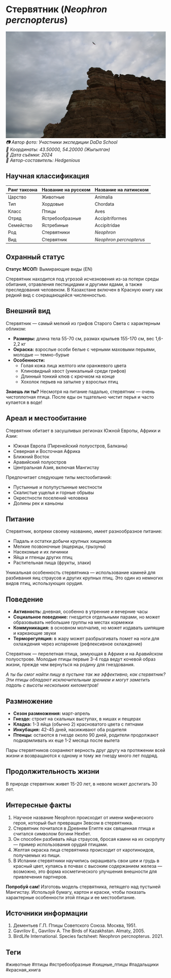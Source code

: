 # Стервятник (*Neophron percnopterus*)

![Стервятник](../../assets/images/Стервятник_на_Жыгылган.JPG)
*📷 Автор фото: Участники экспедиции DaDa School*  
*📍 Координаты: 43.50000, 54.20000 (Жыгылган)*  
*📆 Дата съёмки: 2024*  
*👤 Автор-составитель: Hedgenious*

## Научная классификация

| Ранг таксона |     Название на русском    | Название на латинском|
|---|---|---|
| Царство | Животные | Animalia |
| Тип | Хордовые | Chordata |
| Класс | Птицы | Aves |
| Отряд | Ястребообразные | Accipitriformes |
| Семейство | Ястребиные | Accipitridae |
| Род | Стервятники | *Neophron* |
| Вид | Стервятник | *Neophron percnopterus* |

## Охранный статус

**Статус МСОП:** Вымирающие виды (EN)

Стервятник находится под угрозой исчезновения из-за потери среды обитания, отравления пестицидами и другими ядами, а также преследования человеком. В Казахстане включен в Красную книгу как редкий вид с сокращающейся численностью.

## Внешний вид

Стервятник — самый мелкий из грифов Старого Света с характерным обликом:
- **Размеры:** длина тела 55-70 см, размах крыльев 155-170 см, вес 1,6-2,2 кг
- **Окраска:** взрослые особи белые с черными маховыми перьями, молодые — темно-бурые
- **Особенности:** 
  - Голая кожа лица желтого или оранжевого цвета
  - Клиновидный хвост (уникальный среди грифов)
  - Длинный тонкий клюв с крючком на конце
  - Хохолок перьев на затылке у взрослых птиц

**Знаешь ли ты?**
Несмотря на питание падалью, стервятник — очень чистоплотная птица. После еды он тщательно чистит перья и часто купается в воде!

## Ареал и местообитание

Стервятник обитает в засушливых регионах Южной Европы, Африки и Азии:
- Южная Европа (Пиренейский полуостров, Балканы)
- Северная и Восточная Африка
- Ближний Восток
- Аравийский полуостров
- Центральная Азия, включая Мангистау

Предпочитает следующие типы местообитаний:
- Пустынные и полупустынные местности
- Скалистые ущелья и горные обрывы
- Окрестности поселений человека
- Долины рек и каньоны

## Питание

Стервятник, вопреки своему названию, имеет разнообразное питание:
- Падаль и остатки добычи крупных хищников
- Мелкие позвоночные (ящерицы, грызуны)
- Насекомые и их личинки
- Яйца и птенцы других птиц
- Растительная пища (фрукты, злаки)

Уникальная особенность стервятника — использование камней для разбивания яиц страусов и других крупных птиц. Это один из немногих видов птиц, использующих орудия.

## Поведение

- **Активность:** дневная, особенно в утренние и вечерние часы
- **Социальное поведение:** гнездится отдельными парами, но может образовывать небольшие группы на местах кормежки
- **Коммуникация:** в основном молчалив, но может издавать шипящие и каркающие звуки
- **Терморегуляция:** в жару может разбрызгивать помет на ноги для охлаждения через испарение (рефлексивное охлаждение)

Стервятник — перелетная птица, зимующая в Африке и на Аравийском полуострове. Молодые птицы первые 3-4 года ведут кочевой образ жизни, прежде чем вернуться на родину для гнездования.

*А ты бы смог найти пищу в пустыне так же эффективно, как стервятник? Эти птицы обладают исключительным зрением и могут заметить падаль с высоты нескольких километров!*

## Размножение

- **Сезон размножения:** март-апрель
- **Гнездо:** строит на скальных выступах, в нишах и пещерах
- **Кладка:** 1-3 яйца (обычно 2) красноватого цвета с пятнами
- **Инкубация:** 42-45 дней, насиживают оба родителя
- **Птенцы:** остаются в гнезде около 90 дней, родители продолжают подкармливать их еще 1-2 месяца после вылета

Пары стервятников сохраняют верность друг другу на протяжении всей жизни и возвращаются к одному и тому же гнезду много лет подряд.

## Продолжительность жизни

В природе стервятник живет 15-20 лет, в неволе может достигать 30 лет.

## Интересные факты

1. Научное название Neophron происходит от имени мифического героя, который был превращен Зевсом в стервятника.
2. Стервятник почитался в Древнем Египте как священная птица и считался символом богини Нехбет.
3. Он способен разбивать яйца страусов, бросая камни на их скорлупу — пример использования орудий птицами.
4. Желтая окраска лица стервятника происходит от каротиноидов, получаемых из пищи.
5. В Испании стервятники научились окрашивать свои шеи и грудь в красный цвет, купаясь в почвах с высоким содержанием железа — возможно, это форма косметического улучшения внешности для привлечения партнеров.

**Попробуй сам!**
Изготовь модель стервятника, летящего над пустыней Мангистау. Используй бумагу, картон и краски, чтобы показать характерные особенности этой птицы и ее местообитание.

## Источники информации

1. Дементьев Г.П. Птицы Советского Союза. Москва, 1951.
2. Gavrilov E., Gavrilov A. The Birds of Kazakhstan. Almaty, 2005.
3. BirdLife International. Species factsheet: Neophron percnopterus. 2021.

## Теги

#животные #птицы #ястребообразные #хищные_птицы #падальщики #красная_книга 